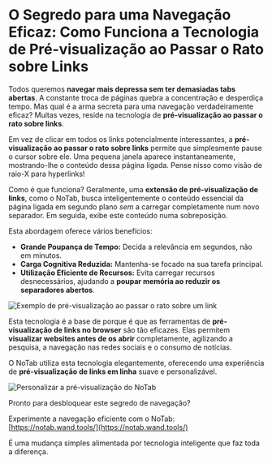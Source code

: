 # O Segredo para uma Navegação Eficaz: Como Funciona a Tecnologia de Pré-visualização ao Passar o Rato sobre Links

Todos queremos **navegar mais depressa sem ter demasiadas tabs abertas**. A constante troca de páginas quebra a concentração e desperdiça tempo. Mas qual é a arma secreta para uma navegação verdadeiramente eficaz? Muitas vezes, reside na tecnologia de **pré-visualização ao passar o rato sobre links**.

Em vez de clicar em todos os links potencialmente interessantes, a **pré-visualização ao passar o rato sobre links** permite que simplesmente pause o cursor sobre ele. Uma pequena janela aparece instantaneamente, mostrando-lhe o conteúdo dessa página ligada. Pense nisso como visão de raio-X para hyperlinks!

Como é que funciona? Geralmente, uma **extensão de pré-visualização de links**, como o NoTab, busca inteligentemente o conteúdo essencial da página ligada em segundo plano *sem* a carregar completamente num novo separador. Em seguida, exibe este conteúdo numa sobreposição.

Esta abordagem oferece vários benefícios:

*   **Grande Poupança de Tempo:** Decida a relevância em segundos, não em minutos.
*   **Carga Cognitiva Reduzida:** Mantenha-se focado na sua tarefa principal.
*   **Utilização Eficiente de Recursos:** Evita carregar recursos desnecessários, ajudando a **poupar memória ao reduzir os separadores abertos**.

![Exemplo de pré-visualização ao passar o rato sobre um link](images/notab1.png)

Esta tecnologia é a base de porque é que as ferramentas de **pré-visualização de links no browser** são tão eficazes. Elas permitem **visualizar websites antes de os abrir** completamente, agilizando a pesquisa, a navegação nas redes sociais e o consumo de notícias.

O NoTab utiliza esta tecnologia elegantemente, oferecendo uma experiência de **pré-visualização de links em linha** suave e personalizável.

![Personalizar a pré-visualização do NoTab](images/notab2.png)

Pronto para desbloquear este segredo de navegação?

Experimente a navegação eficiente com o NoTab: [https://notab.wand.tools/](https://notab.wand.tools/)

É uma mudança simples alimentada por tecnologia inteligente que faz toda a diferença.
